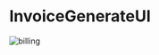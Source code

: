 # InvoiceGenerateUI
![billing](https://user-images.githubusercontent.com/56087408/109109099-b7d6c600-775a-11eb-9c95-fbd792c55247.PNG)

